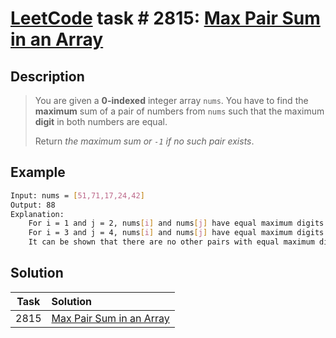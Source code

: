 # [LeetCode][leetcode] task # 2815: [Max Pair Sum in an Array][task]

Description
-----------

> You are given a **0-indexed** integer array `nums`. You have to find the **maximum** sum of a pair of numbers
> from `nums` such that the maximum **digit** in both numbers are equal.
> 
> Return _the maximum sum or `-1` if no such pair exists_.

 Example
-------

```sh
Input: nums = [51,71,17,24,42]
Output: 88
Explanation: 
    For i = 1 and j = 2, nums[i] and nums[j] have equal maximum digits with a pair sum of 71 + 17 = 88. 
    For i = 3 and j = 4, nums[i] and nums[j] have equal maximum digits with a pair sum of 24 + 42 = 66.
    It can be shown that there are no other pairs with equal maximum digits, so the answer is 88.
```

Solution
--------

| Task | Solution                             |
|:----:|:-------------------------------------|
| 2815 | [Max Pair Sum in an Array][solution] |


[leetcode]: <http://leetcode.com/>
[task]: <https://leetcode.com/problems/max-pair-sum-in-an-array/>
[solution]: <https://github.com/wellaxis/praxis-leetcode/blob/main/src/main/java/com/witalis/praxis/leetcode/task/h29/p2815/option/Practice.java>
